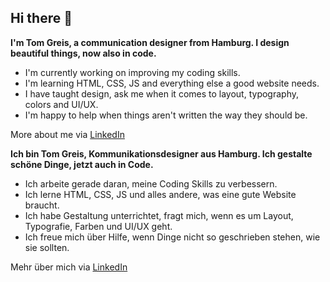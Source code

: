 ## Hi there 👋

**I'm Tom Greis, a communication designer from Hamburg. I design beautiful things, now also in code.**

- I'm currently working on improving my coding skills.
- I'm learning HTML, CSS, JS and everything else a good website needs.
- I have taught design, ask me when it comes to layout, typography, colors and UI/UX.
- I'm happy to help when things aren't written the way they should be.

More about me via [LinkedIn](https://www.linkedin.com/in/tomgreis/)

**Ich bin Tom Greis, Kommunikationsdesigner aus Hamburg. Ich gestalte schöne Dinge, jetzt auch in Code.**

- Ich arbeite gerade daran, meine Coding Skills zu verbessern.
- Ich lerne HTML, CSS, JS und alles andere, was eine gute Website braucht.
- Ich habe Gestaltung unterrichtet, fragt mich, wenn es um Layout, Typografie, Farben und UI/UX geht.
- Ich freue mich über Hilfe, wenn Dinge nicht so geschrieben stehen, wie sie sollten.

Mehr über mich via [LinkedIn](https://www.linkedin.com/in/tomgreis/)

<!--
**tomgreis/tomgreis** is a ✨ _special_ ✨ repository because its `README.md` (this file) appears on your GitHub profile.

Here are some ideas to get you started:

- 🔭 I’m currently working on ...
- 🌱 I’m currently learning ...
- 👯 I’m looking to collaborate on ...
- 🤔 I’m looking for help with ...
- 💬 Ask me about ...
- 📫 How to reach me: ...
- 😄 Pronouns: ...
- ⚡ Fun fact: ...
-->
